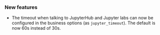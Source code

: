 ### New features

- The timeout when talking to JupyterHub and Jupyter labs can now be configured in the business options (as ``jupyter_timeout``). The default is now 60s instead of 30s.
